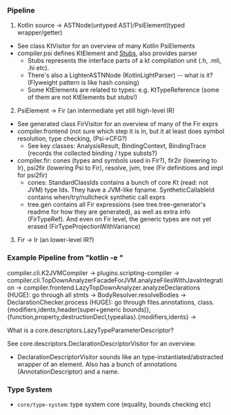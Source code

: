 ### Pipeline

1. Kotlin source -> ASTNode(untyped AST)/PsiElement(typed wrapper/getter)
  - See class KtVisitor for an overview of many Kotlin PsiElements
  - compiler.psi defines KtElement and [Stubs](https://www.jetbrains.org/intellij/sdk/docs/basics/indexing_and_psi_stubs/stub_indexes.html), also provides parser
    + Stubs represents the interface parts of a kt compilation unit
      (.h, .mli, .hi etc).
    + There's also a LighterASTNNode (KotlinLightParser) -- what is it? (Flyweight pattern is like hash consing)
    + Some KtElements are related to types: e.g. KtTypeReference (some of them are not KtElements but stubs!)

2. PsiElement -> Fir (an intermediate yet still high-level IR)
  - See generated class FirVisitor for an overview of many of the Fir exprs
  - compiler.frontend (not sure which step it is in, but it at least does symbol resolution, type checking, (Psi->CFG?)
     + See key classes: AnalysisResult, BindingContext, BindingTrace (records the collected binding / type substs?)
  - compiler.fir: cones (types and symbols used in Fir?), fir2ir (lowering to Ir), psi2fir (lowering Psi to Fir), resolve, jvm, tree (Fir definitions and impl for psi2fir)
    + cones: StandardClassIds contains a bunch of core Kt (read: not JVM) type Ids. They have a JVM-like fqname.
    SyntheticCallableId contains when/try/nullcheck synthetic call exprs
    + tree.gen contains all Fir expressions (see tree.tree-generator's readme for how they are generated), as well as extra info (FirTypeRef). And even on Fir level, the generic types are not yet erased (FirTypeProjectionWithVariance)

3. Fir -> Ir (an lower-level IR?)

### Example Pipeline from "kotlin -e <expr>"

compiler.cli.K2JVMCompiler ->
plugins.scripting-compiler ->
compiler.cli.TopDownAnalyzerFacadeForJVM.analyzeFilesWithJavaIntegration ->
compiler.frontend.LazyTopDownAnalyzer.analyzeDeclarations
(HUGE): go through all stmts -> 
BodyResolver.resolveBodies ->
DeclarationChecker.process
(HUGE): go through files.annotations,
class.{modifiers,idents,header(super+generic bounds)},
{function,property,destructionDecl,typealias}.{modifiers,idents} ->

What is a core.descriptors.LazyTypeParameterDescriptor?

See core.descriptors.DeclarationDescriptorVisitor for an overview.
- DeclarationDescriptorVisitor sounds like an type-instantiated/abstracted wrapper of an element. Also has a bunch of annotations (AnnotationDescriptor) and a name.

### Type System

- `core/type-system`: type system core (equality, bounds checking etc)
